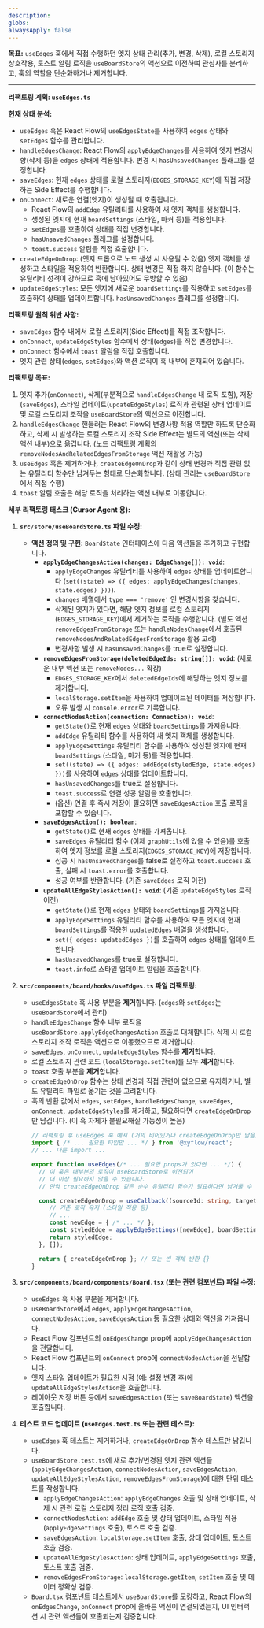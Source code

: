 ```yaml
---
description: 
globs: 
alwaysApply: false
---
```

**목표:** `useEdges` 훅에서 직접 수행하던 엣지 상태 관리(추가, 변경, 삭제), 로컬 스토리지 상호작용, 토스트 알림 로직을 `useBoardStore`의 액션으로 이전하여 관심사를 분리하고, 훅의 역할을 단순화하거나 제거합니다.

---

**리팩토링 계획: `useEdges.ts`**

**현재 상태 분석:**

*   `useEdges` 훅은 React Flow의 `useEdgesState`를 사용하여 `edges` 상태와 `setEdges` 함수를 관리합니다.
*   `handleEdgesChange`: React Flow의 `applyEdgeChanges`를 사용하여 엣지 변경사항(삭제 등)을 `edges` 상태에 적용합니다. 변경 시 `hasUnsavedChanges` 플래그를 설정합니다.
*   `saveEdges`: 현재 `edges` 상태를 로컬 스토리지(`EDGES_STORAGE_KEY`)에 직접 저장하는 Side Effect를 수행합니다.
*   `onConnect`: 새로운 연결(엣지)이 생성될 때 호출됩니다.
    *   React Flow의 `addEdge` 유틸리티를 사용하여 새 엣지 객체를 생성합니다.
    *   생성된 엣지에 현재 `boardSettings` (스타일, 마커 등)를 적용합니다.
    *   `setEdges`를 호출하여 상태를 직접 변경합니다.
    *   `hasUnsavedChanges` 플래그를 설정합니다.
    *   `toast.success` 알림을 직접 호출합니다.
*   `createEdgeOnDrop`: (엣지 드롭으로 노드 생성 시 사용될 수 있음) 엣지 객체를 생성하고 스타일을 적용하여 반환합니다. 상태 변경은 직접 하지 않습니다. (이 함수는 유틸리티 성격이 강하므로 훅에 남아있어도 무방할 수 있음)
*   `updateEdgeStyles`: 모든 엣지에 새로운 `boardSettings`를 적용하고 `setEdges`를 호출하여 상태를 업데이트합니다. `hasUnsavedChanges` 플래그를 설정합니다.

**리팩토링 원칙 위반 사항:**

*   `saveEdges` 함수 내에서 로컬 스토리지(Side Effect)를 직접 조작합니다.
*   `onConnect`, `updateEdgeStyles` 함수에서 상태(`edges`)를 직접 변경합니다.
*   `onConnect` 함수에서 `toast` 알림을 직접 호출합니다.
*   엣지 관련 상태(`edges`, `setEdges`)와 액션 로직이 훅 내부에 혼재되어 있습니다.

**리팩토링 목표:**

1.  엣지 추가(`onConnect`), 삭제(부분적으로 `handleEdgesChange` 내 로직 포함), 저장(`saveEdges`), 스타일 업데이트(`updateEdgeStyles`) 로직과 관련된 상태 업데이트 및 로컬 스토리지 조작을 `useBoardStore`의 액션으로 이전합니다.
2.  `handleEdgesChange` 핸들러는 React Flow의 변경사항 적용 역할만 하도록 단순화하고, 삭제 시 발생하는 로컬 스토리지 조작 Side Effect는 별도의 액션(또는 삭제 액션 내부)으로 옮깁니다. (노드 리팩토링 계획의 `removeNodesAndRelatedEdgesFromStorage` 액션 재활용 가능)
3.  `useEdges` 훅은 제거하거나, `createEdgeOnDrop`과 같이 상태 변경과 직접 관련 없는 유틸리티 함수만 남겨두는 형태로 단순화합니다. (상태 관리는 `useBoardStore`에서 직접 수행)
4.  `toast` 알림 호출은 해당 로직을 처리하는 액션 내부로 이동합니다.

**세부 리팩토링 태스크 (Cursor Agent 용):**

1.  **`src/store/useBoardStore.ts` 파일 수정:**
    *   **액션 정의 및 구현:** `BoardState` 인터페이스에 다음 액션들을 추가하고 구현합니다.
        *   **`applyEdgeChangesAction(changes: EdgeChange[]): void`**:
            *   `applyEdgeChanges` 유틸리티를 사용하여 `edges` 상태를 업데이트합니다 (`set((state) => ({ edges: applyEdgeChanges(changes, state.edges) }))`).
            *   `changes` 배열에서 `type === 'remove'` 인 변경사항을 찾습니다.
            *   삭제된 엣지가 있다면, 해당 엣지 정보를 로컬 스토리지(`EDGES_STORAGE_KEY`)에서 제거하는 로직을 수행합니다. (별도 액션 `removeEdgesFromStorage` 또는 `handleNodesChange`에서 호출된 `removeNodesAndRelatedEdgesFromStorage` 활용 고려)
            *   변경사항 발생 시 `hasUnsavedChanges`를 true로 설정합니다.
        *   **`removeEdgesFromStorage(deletedEdgeIds: string[]): void`**: (새로운 내부 액션 또는 `removeNodes...` 확장)
            *   `EDGES_STORAGE_KEY`에서 `deletedEdgeIds`에 해당하는 엣지 정보를 제거합니다.
            *   `localStorage.setItem`을 사용하여 업데이트된 데이터를 저장합니다.
            *   오류 발생 시 `console.error`로 기록합니다.
        *   **`connectNodesAction(connection: Connection): void`**:
            *   `getState()`로 현재 `edges` 상태와 `boardSettings`를 가져옵니다.
            *   `addEdge` 유틸리티 함수를 사용하여 새 엣지 객체를 생성합니다.
            *   `applyEdgeSettings` 유틸리티 함수를 사용하여 생성된 엣지에 현재 `boardSettings` (스타일, 마커 등)를 적용합니다.
            *   `set((state) => ({ edges: addEdge(styledEdge, state.edges) }))`를 사용하여 `edges` 상태를 업데이트합니다.
            *   `hasUnsavedChanges`를 true로 설정합니다.
            *   `toast.success`로 연결 성공 알림을 호출합니다.
            *   (옵션) 연결 후 즉시 저장이 필요하면 `saveEdgesAction` 호출 로직을 포함할 수 있습니다.
        *   **`saveEdgesAction(): boolean`**:
            *   `getState()`로 현재 `edges` 상태를 가져옵니다.
            *   `saveEdges` 유틸리티 함수 (이제 `graphUtils`에 있을 수 있음)를 호출하여 엣지 정보를 로컬 스토리지(`EDGES_STORAGE_KEY`)에 저장합니다.
            *   성공 시 `hasUnsavedChanges`를 false로 설정하고 `toast.success` 호출, 실패 시 `toast.error`를 호출합니다.
            *   성공 여부를 반환합니다. (기존 `saveEdges` 로직 이전)
        *   **`updateAllEdgeStylesAction(): void`**: (기존 `updateEdgeStyles` 로직 이전)
            *   `getState()`로 현재 `edges` 상태와 `boardSettings`를 가져옵니다.
            *   `applyEdgeSettings` 유틸리티 함수를 사용하여 모든 엣지에 현재 `boardSettings`를 적용한 `updatedEdges` 배열을 생성합니다.
            *   `set({ edges: updatedEdges })`를 호출하여 `edges` 상태를 업데이트합니다.
            *   `hasUnsavedChanges`를 true로 설정합니다.
            *   `toast.info`로 스타일 업데이트 알림을 호출합니다.

2.  **`src/components/board/hooks/useEdges.ts` 파일 리팩토링:**
    *   `useEdgesState` 훅 사용 부분을 **제거**합니다. (`edges`와 `setEdges`는 `useBoardStore`에서 관리)
    *   `handleEdgesChange` 함수 내부 로직을 `useBoardStore.applyEdgeChangesAction` 호출로 대체합니다. 삭제 시 로컬 스토리지 조작 로직은 액션으로 이동했으므로 제거합니다.
    *   `saveEdges`, `onConnect`, `updateEdgeStyles` 함수를 **제거**합니다.
    *   로컬 스토리지 관련 코드 (`localStorage.setItem`)를 모두 **제거**합니다.
    *   `toast` 호출 부분을 **제거**합니다.
    *   `createEdgeOnDrop` 함수는 상태 변경과 직접 관련이 없으므로 유지하거나, 별도 유틸리티 파일로 옮기는 것을 고려합니다.
    *   훅의 반환 값에서 `edges`, `setEdges`, `handleEdgesChange`, `saveEdges`, `onConnect`, `updateEdgeStyles`를 제거하고, 필요하다면 `createEdgeOnDrop`만 남깁니다. (이 훅 자체가 불필요해질 가능성이 높음)
        ```typescript
        // 리팩토링 후 useEdges 훅 예시 (거의 비어있거나 createEdgeOnDrop만 남음)
        import { /* ... 필요한 타입만 ... */ } from '@xyflow/react';
        // ... 다른 import ...

        export function useEdges(/* ... 필요한 props가 있다면 ... */) {
          // 이 훅은 대부분의 로직이 useBoardStore로 이전되어
          // 더 이상 필요하지 않을 수 있습니다.
          // 만약 createEdgeOnDrop 같은 순수 유틸리티 함수가 필요하다면 남겨둘 수 있습니다.

          const createEdgeOnDrop = useCallback((sourceId: string, targetId: string, boardSettings: BoardSettings): Edge => {
             // 기존 로직 유지 (스타일 적용 등)
             // ...
             const newEdge = { /* ... */ };
             const styledEdge = applyEdgeSettings([newEdge], boardSettings)[0];
             return styledEdge;
          }, []);

          return { createEdgeOnDrop }; // 또는 빈 객체 반환 {}
        }
        ```

3.  **`src/components/board/components/Board.tsx` (또는 관련 컴포넌트) 파일 수정:**
    *   `useEdges` 훅 사용 부분을 제거합니다.
    *   `useBoardStore`에서 `edges`, `applyEdgeChangesAction`, `connectNodesAction`, `saveEdgesAction` 등 필요한 상태와 액션을 가져옵니다.
    *   React Flow 컴포넌트의 `onEdgesChange` prop에 `applyEdgeChangesAction`을 전달합니다.
    *   React Flow 컴포넌트의 `onConnect` prop에 `connectNodesAction`을 전달합니다.
    *   엣지 스타일 업데이트가 필요한 시점 (예: 설정 변경 후)에 `updateAllEdgeStylesAction`을 호출합니다.
    *   레이아웃 저장 버튼 등에서 `saveEdgesAction` (또는 `saveBoardState`) 액션을 호출합니다.

4.  **테스트 코드 업데이트 (`useEdges.test.ts` 또는 관련 테스트):**
    *   `useEdges` 훅 테스트는 제거하거나, `createEdgeOnDrop` 함수 테스트만 남깁니다.
    *   `useBoardStore.test.ts`에 새로 추가/변경된 엣지 관련 액션들(`applyEdgeChangesAction`, `connectNodesAction`, `saveEdgesAction`, `updateAllEdgeStylesAction`, `removeEdgesFromStorage`)에 대한 단위 테스트를 작성합니다.
        *   `applyEdgeChangesAction`: `applyEdgeChanges` 호출 및 상태 업데이트, 삭제 시 관련 로컬 스토리지 정리 로직 호출 검증.
        *   `connectNodesAction`: `addEdge` 호출 및 상태 업데이트, 스타일 적용(`applyEdgeSettings` 호출), 토스트 호출 검증.
        *   `saveEdgesAction`: `localStorage.setItem` 호출, 상태 업데이트, 토스트 호출 검증.
        *   `updateAllEdgeStylesAction`: 상태 업데이트, `applyEdgeSettings` 호출, 토스트 호출 검증.
        *   `removeEdgesFromStorage`: `localStorage.getItem`, `setItem` 호출 및 데이터 정확성 검증.
    *   `Board.tsx` 컴포넌트 테스트에서 `useBoardStore`를 모킹하고, React Flow의 `onEdgesChange`, `onConnect` prop에 올바른 액션이 연결되었는지, UI 인터랙션 시 관련 액션들이 호출되는지 검증합니다.